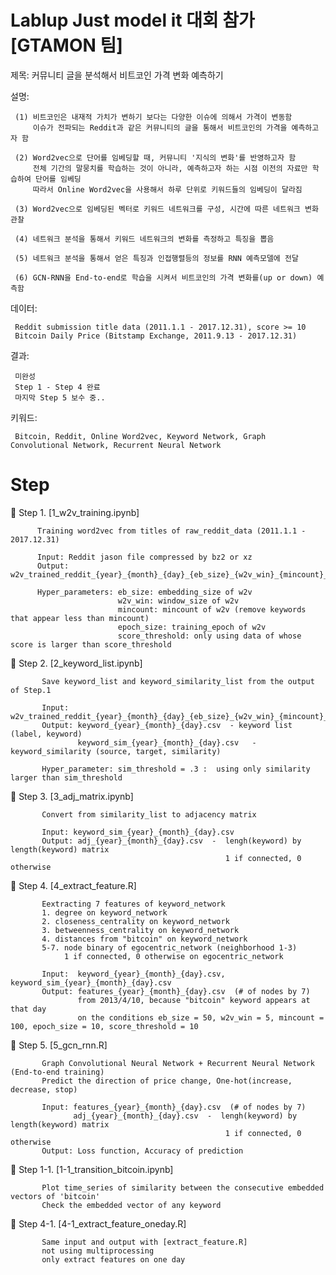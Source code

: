 
# Lablup Just model it 대회 참가 [GTAMON 팀]


제목: 커뮤니티 글을 분석해서 비트코인 가격 변화 예측하기

설명: 

     (1) 비트코인은 내재적 가치가 변하기 보다는 다양한 이슈에 의해서 가격이 변동함
         이슈가 전파되는 Reddit과 같은 커뮤니티의 글을 통해서 비트코인의 가격을 예측하고자 함
         
     (2) Word2vec으로 단어를 임베딩할 때, 커뮤니티 '지식의 변화'를 반영하고자 함
         전체 기간의 말뭉치를 학습하는 것이 아니라, 예측하고자 하는 시점 이전의 자료만 학습하여 단어를 임베딩
         따라서 Online Word2vec을 사용해서 하루 단위로 키워드들의 임베딩이 달라짐
            
     (3) Word2vec으로 임베딩된 벡터로 키워드 네트워크를 구성, 시간에 따른 네트워크 변화 관찰
     
     (4) 네트워크 분석을 통해서 키워드 네트워크의 변화를 측정하고 특징을 뽑음
     
     (5) 네트워크 분석을 통해서 얻은 특징과 인접행렬등의 정보를 RNN 예측모델에 전달
     
     (6) GCN-RNN을 End-to-end로 학습을 시켜서 비트코인의 가격 변화를(up or down) 예측함
     
데이터: 

     Reddit submission title data (2011.1.1 - 2017.12.31), score >= 10
     Bitcoin Daily Price (Bitstamp Exchange, 2011.9.13 - 2017.12.31)

결과: 

     미완성
     Step 1 - Step 4 완료
     마지막 Step 5 보수 중.. 

키워드:  

     Bitcoin, Reddit, Online Word2vec, Keyword Network, Graph Convolutional Network, Recurrent Neural Network


# Step

:whale: Step 1. [1_w2v_training.ipynb]
          
          Training word2vec from titles of raw_reddit_data (2011.1.1 - 2017.12.31)
          
          Input: Reddit jason file compressed by bz2 or xz
          Output: w2v_trained_reddit_{year}_{month}_{day}_{eb_size}_{w2v_win}_{mincount}_{epoch_size}
          
          Hyper_parameters: eb_size: embedding_size of w2v
                            w2v_win: window_size of w2v
                            mincount: mincount of w2v (remove keywords that appear less than mincount)
                            epoch_size: training_epoch of w2v
                            score_threshold: only using data of whose score is larger than score_threshold
           
  
:whale: Step 2. [2_keyword_list.ipynb]
           
           Save keyword_list and keyword_similarity_list from the output of Step.1
           
           Input: w2v_trained_reddit_{year}_{month}_{day}_{eb_size}_{w2v_win}_{mincount}_{epoch_size}
           Output: keyword_{year}_{month}_{day}.csv  - keyword list (label, keyword)
                   keyword_sim_{year}_{month}_{day}.csv   -  keyword_similarity (source, target, similarity)
                   
           Hyper_parameter: sim_threshold = .3 :  using only similarity larger than sim_threshold
           
           
:whale: Step 3. [3_adj_matrix.ipynb]
           
           Convert from similarity_list to adjacency matrix 
           
           Input: keyword_sim_{year}_{month}_{day}.csv
           Output: adj_{year}_{month}_{day}.csv  -  lengh(keyword) by length(keyword) matrix
                                                    1 if connected, 0 otherwise


:whale: Step 4. [4_extract_feature.R]
                                  
           Eextracting 7 features of keyword_network
           1. degree on keyword_network
           2. closeness_centrality on keyword_network
           3. betweenness_centrality on keyword_network
           4. distances from "bitcoin" on keyword_network
           5-7. node binary of egocentric_network (neighborhood 1-3)
                1 if connected, 0 otherwise on egocentric_network
           
           Input:  keyword_{year}_{month}_{day}.csv,  keyword_sim_{year}_{month}_{day}.csv
           Output: features_{year}_{month}_{day}.csv  (# of nodes by 7)
                   from 2013/4/10, because "bitcoin" keyword appears at that day
                   on the conditions eb_size = 50, w2v_win = 5, mincount = 100, epoch_size = 10, score_threshold = 10
                            

:whale: Step 5. [5_gcn_rnn.R]

           Graph Convolutional Neural Network + Recurrent Neural Network (End-to-end training)
           Predict the direction of price change, One-hot(increase, decrease, stop)
           
           Input: features_{year}_{month}_{day}.csv  (# of nodes by 7)
                  adj_{year}_{month}_{day}.csv  -  lengh(keyword) by length(keyword) matrix
                                                    1 if connected, 0 otherwise 
           Output: Loss function, Accuracy of prediction
          
          
:whale: Step 1-1. [1-1_transition_bitcoin.ipynb]
           
           Plot time_series of similarity between the consecutive embedded vectors of 'bitcoin'
           Check the embedded vector of any keyword
           
           
:whale: Step 4-1. [4-1_extract_feature_oneday.R]
                                  
           Same input and output with [extract_feature.R]
           not using multiprocessing
           only extract features on one day

